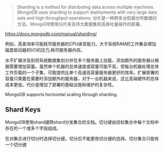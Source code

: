 > Sharding is a method for distributing data across multiple machines. MongoDB uses sharding to support deployments with very large data sets and high throughput operations.
> 分片是一种跨多台机器分布数据的方法。MongoDB使用分片来支持大数据集和高吞吐量操作的部署。

https://docs.mongodb.com/manual/sharding/

例如，高查询率可能耗尽服务器的CPU承受能力。大于系统RAM的工作集会增加磁盘驱动器的I/O的压力,耗尽服务器内存。

水平扩展涉及到将系统数据集划分并在多个服务器上加载，添加额外的服务器以根据需要增加容量。虽然单个机器的总体速度或容量可能不高，但每台机器处理总体工作负载的一个子集，可能提供比单个高速高容量服务器更好的效率。扩展部署的容量只需要在需要时添加额外的服务器，对于一台机器来说，这比高端硬件的总体成本更低。代价是增加了部署的基础设施和维护的复杂性。

MongoDB supports horizontal scaling through sharding.

## Shard Keys
MongoDB使用shard键跨shard分发集合的文档。切分键由目标集合中每个文档中存在的一个或多个字段组成。

在对集合进行切分时选择切分键。切分后不能更改切分键的选择。切分集合只能有一个切分键